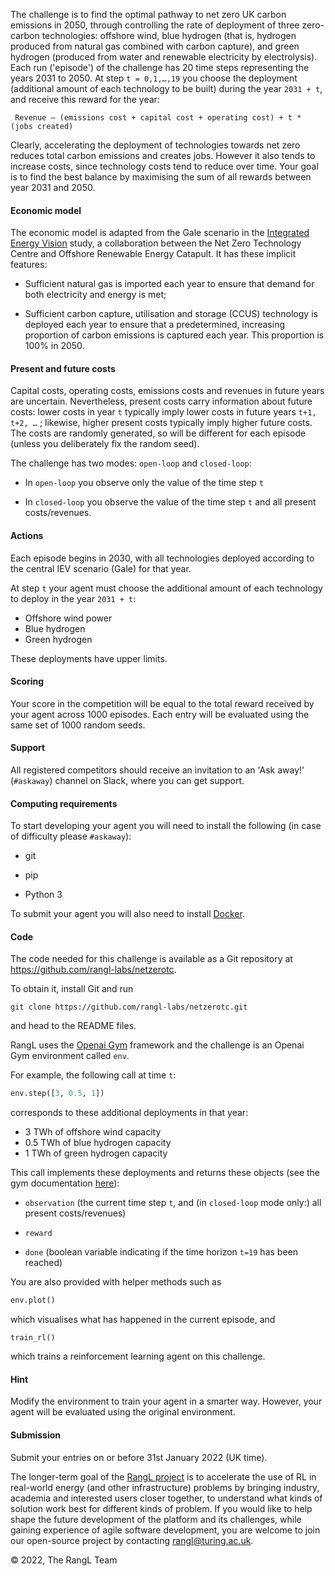 The challenge is to find the optimal pathway to net zero UK carbon emissions in 2050, through controlling the rate of deployment of three zero-carbon technologies: offshore wind, blue hydrogen (that is, hydrogen produced from natural gas combined with carbon capture), and green hydrogen (produced from water and renewable electricity by electrolysis). Each run ('episode') of the challenge has 20 time steps representing the years 2031 to 2050. At step `t = 0,1,…,19` you choose the deployment (additional amount of each technology to be built) during the year `2031 + t`, and receive this reward for the year: 

```
 Revenue – (emissions cost + capital cost + operating cost) + t * (jobs created)
```

Clearly, accelerating the deployment of technologies towards net zero reduces total carbon emissions and creates jobs. However it also tends to increase costs, since technology costs tend to reduce over time. Your goal is to find the best balance by maximising the sum of all rewards between year 2031 and 2050.

#### Economic model

The economic model is adapted from the Gale scenario in the [Integrated Energy Vision](https://ore.catapult.org.uk/press-releases/reimagining-a-net-zero-north-sea-an-integrated-energy-vision-for-2050/) study, a collaboration between the Net Zero Technology Centre and Offshore Renewable Energy Catapult. It has these implicit features:

* Sufficient natural gas is imported each year to ensure that demand for both electricity and energy is met;

* Sufficient carbon capture, utilisation and storage (CCUS) technology is deployed each year to ensure that a predetermined, increasing proportion of carbon emissions is captured each year. This proportion is 100% in 2050.

#### Present and future costs

Capital costs, operating costs, emissions costs and revenues in future years are uncertain. Nevertheless, present costs carry information about future costs: lower costs in year `t` typically imply lower costs in future years `t+1, t+2, …` ; likewise, higher present costs typically imply higher future costs. The costs are randomly generated, so will be different for each episode (unless you deliberately fix the random seed).

The challenge has two modes: `open-loop` and `closed-loop`:

* In `open-loop` you observe only the value of the time step `t`

* In `closed-loop` you observe the value of the time step `t` and all present costs/revenues.

#### Actions

Each episode begins in 2030, with all technologies deployed according to the central IEV scenario (Gale) for that year.

At step `t` your agent must choose the additional amount of each technology to deploy in the year `2031 + t`:

* Offshore wind power
* Blue hydrogen
* Green hydrogen

These deployments have upper limits.

#### Scoring

Your score in the competition will be equal to the total reward received by your agent across 1000 episodes. Each entry will be evaluated using the same set of 1000 random seeds.

#### Support

All registered competitors should receive an invitation to an 'Ask away!' (`#askaway`) channel on Slack, where you can get support.

#### Computing requirements

To start developing your agent you will need to install the following (in case of difficulty please `#askaway`): 

* git

* pip 

* Python 3

To submit your agent you will also need to install [Docker](https://www.docker.com/).

#### Code

The code needed for this challenge is available as a Git repository at https://github.com/rangl-labs/netzerotc.

To obtain it, install Git and run

```
git clone https://github.com/rangl-labs/netzerotc.git
```

and head to the README files.

RangL uses the [Openai Gym](https://gym.openai.com/) framework and the challenge is an Openai Gym environment called `env`.

For example, the following call at time `t`:

```python
env.step([3, 0.5, 1]) 
```

corresponds to these additional deployments in that year:

* 3 TWh of offshore wind capacity
* 0.5 TWh of blue hydrogen capacity
* 1 TWh of green hydrogen capacity

This call implements these deployments and returns these objects (see the gym documentation [here](https://gym.openai.com/docs/)): 

* `observation` (the current time step `t`, and (in `closed-loop` mode only:) all present costs/revenues)

* `reward`

* `done` (boolean variable indicating if the time horizon `t=19` has been reached)

You are also provided with helper methods such as 

```python
env.plot()
```

which visualises what has happened in the current episode, and

```
train_rl()
```

which trains a reinforcement learning agent on this challenge.

#### Hint

Modify the environment to train your agent in a smarter way. However, your agent will be evaluated using the original environment.

#### Submission

Submit your entries on or before 31st January 2022 (UK time).



The longer-term goal of the [RangL project](https://www.turing.ac.uk/research/research-projects/ai-control-problems) is to accelerate the use of RL in real-world energy (and other infrastructure) problems by bringing industry, academia and interested users closer together, to understand what kinds of solution work best for different kinds of problem. If you would like to help shape the future development of the platform and its challenges, while gaining experience of agile software development, you are welcome to join our open-source project by contacting [rangl@turing.ac.uk](mailto:rangl@turing.ac.uk).

© 2022, The RangL Team
